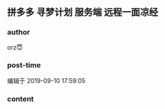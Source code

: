 ## 拼多多 寻梦计划 服务端 远程一面凉经
### author 
orz😇
### post-time 

编辑于  2019-09-10 17:59:05
### content 
<div class="post-topic-des nc-post-content">
 <img alt="" src="https://uploadfiles.nowcoder.com/images/20190910/360742_1568103149798_72E3C87296DC91A320588C294D8D41F7"/>
</div>
